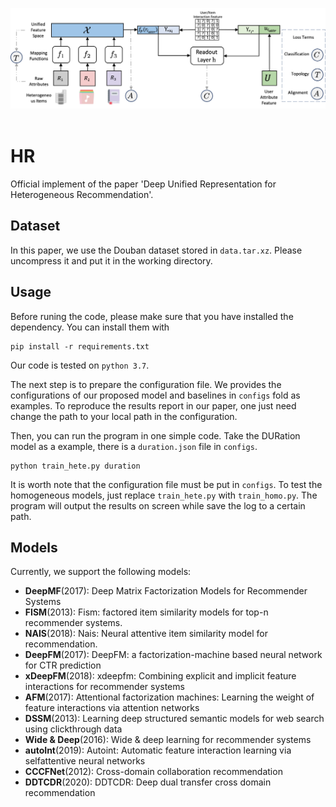 <p align="center">
  <img src="framework.png" width="800">
  <br />
  <br />
</p>   

# HR  

Official implement of the paper 'Deep Unified Representation for Heterogeneous Recommendation'.  

## Dataset
In this paper, we use the Douban dataset stored in `data.tar.xz`. 
Please uncompress it and put it in the working directory.  

## Usage 


Before runing the code, please make sure that you have installed the dependency. You can install them with 
```
pip install -r requirements.txt 
``` 
Our code is tested on `python 3.7`.  

The next step is to prepare the configuration file. We provides the configurations of our proposed model and baselines in `configs` fold as examples. To reproduce the results report in our paper, one just need  change the path to your local path in the configuration.     

Then, you can run the program in one simple code. Take the DURation model as a example, there is a `duration.json` file in `configs`.  

```
python train_hete.py duration
```

It is worth note that the configuration file must be put in `configs`. To test the homogeneous models, just replace `train_hete.py` with `train_homo.py`. The program will output the results on screen while save the log to a certain path.  

## Models

Currently, we support the following models:

+ **DeepMF**(2017): Deep Matrix Factorization Models for Recommender Systems
+ **FISM**(2013): Fism: factored item similarity models for top-n recommender systems.
+ **NAIS**(2018): Nais: Neural attentive item similarity model for recommendation. 
+ **DeepFM**(2017): DeepFM: a factorization-machine based neural network for CTR prediction
+ **xDeepFM**(2018): xdeepfm: Combining explicit and implicit feature interactions for recommender systems
+ **AFM**(2017): Attentional factorization machines: Learning the weight of feature interactions via attention networks
+ **DSSM**(2013): Learning deep structured semantic models for web search using clickthrough data
+ **Wide & Deep**(2016): Wide & deep learning for recommender systems
+ **autoInt**(2019): Autoint: Automatic feature interaction learning via selfattentive neural networks
+ **CCCFNet**(2012): Cross-domain collaboration recommendation
+ **DDTCDR**(2020): DDTCDR: Deep dual transfer cross domain recommendation
